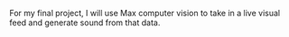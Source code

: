 For my final project, I will use Max computer vision to take in a live visual feed and generate sound from that data.
